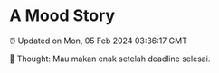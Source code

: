 # A Mood Story

⏰ Updated on Mon, 05 Feb 2024 03:36:17 GMT

💭 Thought: Mau makan enak setelah deadline selesai.


